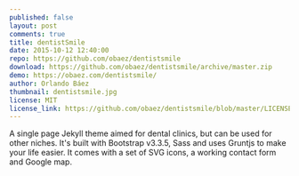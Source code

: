 ```yaml
---
published: false
layout: post
comments: true
title: dentistSmile
date: 2015-10-12 12:40:00
repo: https://github.com/obaez/dentistsmile
download: https://github.com/obaez/dentistsmile/archive/master.zip
demo: https://obaez.com/dentistsmile/
author: Orlando Báez
thumbnail: dentistsmile.jpg
license: MIT
license_link: https://github.com/obaez/dentistsmile/blob/master/LICENSE.md
---
```


A single page Jekyll theme aimed for dental clinics, but can be used for other niches. It's built with Bootstrap v3.3.5, Sass and uses Gruntjs to make your life easier. It comes with a set of SVG icons, a working contact form and Google map.
